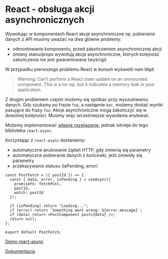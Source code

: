 # React - obsługa akcji asynchronicznych

Wywołując w komponentach React akcje asynchroniczne np. pobieranie danych z API musimy uważać na dwa główne problemy:

* odmontowanie komponentu, przed zakończeniem asynchronicznej akcji
* zmiany stanu/props wywołują akcje asynchroniczne, których kolejność zakończenia nie jest gwarantowana (wyścigi)

W przypadku pierwszego problemu React w konsoli wyświetli nam błąd:
>Warning: Can’t perform a React state update on an unmounted component. This is a no-op, but it indicates a memory leak in your application.

Z drugim problemem często możemy się spotkać przy wyszukiwaniu danych. Gdy szukamy po frazie `foo`, a następnie `bar`, możemy dostać wyniki pasujące do frazy `foo`. Akcje asynchroniczne mogą zakończyć się w dowolnej kolejności. Musimy więc wcześniejsze wywołania anulować.

Możemy implementować [własne rozwiązanie](https://dev.to/alexandrudanpop/correctly-handling-async-await-in-react-components-4h74), jednak istnieje do tego biblioteka `react-async`.

Korzystając z `react-async` dostaniemy:

* automatyczne anulowanie żądań HTTP, gdy zmienią się parametry
* automatyczne pobieranie danych z końcówki, jeśli zmieniły się parametry
* przekazywanie statusu (isPending, error)


```
const PostFetch = ({ postId }) => {
  const { data, error, isPending } = useAsync({
    promiseFn: fetchPost,
    postId,
    watch: postId
  });

  if (isPending) return "Loading...";
  if (error) return `Something went wrong: ${error.message}`;
  if (data) return <PostComponent post={data} />;
  return null;
};

export default PostFetch;
```

[Demo react-async](https://codesandbox.io/s/react-async-ei2c2)

[Dokumentacja](https://docs.react-async.com/)
